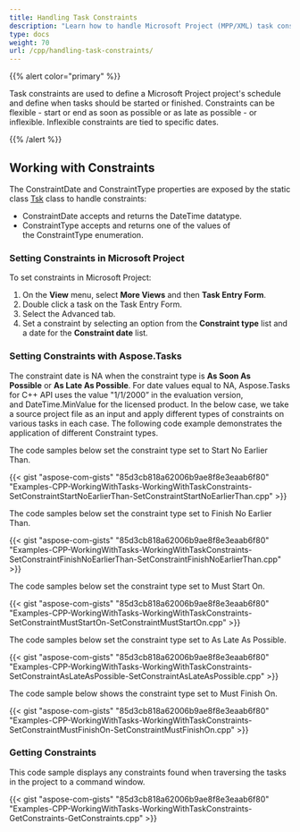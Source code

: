 ```yaml
---
title: Handling Task Constraints
description: "Learn how to handle Microsoft Project (MPP/XML) task constraints using Aspose.Tasks for C++."
type: docs
weight: 70
url: /cpp/handling-task-constraints/
---
```


{{% alert color="primary" %}} 

Task constraints are used to define a Microsoft Project project's schedule and define when tasks should be started or finished. Constraints can be flexible - start or end as soon as possible or as late as possible - or inflexible. Inflexible constraints are tied to specific dates.

{{% /alert %}}

## **Working with Constraints**
The ConstraintDate and ConstraintType properties are exposed by the static class [Tsk](https://apireference.aspose.com/tasks/cpp/class/aspose.tasks.tsk) class to handle constraints:

- ConstraintDate accepts and returns the DateTime datatype.
- ConstraintType accepts and returns one of the values of the ConstraintType enumeration.

### **Setting Constraints in Microsoft Project**
To set constraints in Microsoft Project:

1. On the **View** menu, select **More Views** and then **Task Entry Form**.
2. Double click a task on the Task Entry Form.
3. Select the Advanced tab.
4. Set a constraint by selecting an option from the **Constraint type** list and a date for the **Constraint date** list.

### **Setting Constraints with Aspose.Tasks**
The constraint date is NA when the constraint type is **As Soon As Possible** or **As Late As Possible**. For date values equal to NA, Aspose.Tasks for C++ API uses the value "1/1/2000” in the evaluation version, and DateTime.MinValue for the licensed product. In the below case, we take a source project file as an input and apply different types of constraints on various tasks in each case. The following code example demonstrates the application of different Constraint types.

The code samples below set the constraint type set to Start No Earlier Than.

{{< gist "aspose-com-gists" "85d3cb818a62006b9ae8f8e3eaab6f80" "Examples-CPP-WorkingWithTasks-WorkingWithTaskConstraints-SetConstraintStartNoEarlierThan-SetConstraintStartNoEarlierThan.cpp" >}}

The code samples below set the constraint type set to Finish No Earlier Than.

{{< gist "aspose-com-gists" "85d3cb818a62006b9ae8f8e3eaab6f80" "Examples-CPP-WorkingWithTasks-WorkingWithTaskConstraints-SetConstraintFinishNoEarlierThan-SetConstraintFinishNoEarlierThan.cpp" >}}

The code samples below set the constraint type set to Must Start On.

{{< gist "aspose-com-gists" "85d3cb818a62006b9ae8f8e3eaab6f80" "Examples-CPP-WorkingWithTasks-WorkingWithTaskConstraints-SetConstraintMustStartOn-SetConstraintMustStartOn.cpp" >}}

The code samples below set the constraint type set to As Late As Possible.

{{< gist "aspose-com-gists" "85d3cb818a62006b9ae8f8e3eaab6f80" "Examples-CPP-WorkingWithTasks-WorkingWithTaskConstraints-SetConstraintAsLateAsPossible-SetConstraintAsLateAsPossible.cpp" >}}

The code sample below shows the constraint type set to Must Finish On.

{{< gist "aspose-com-gists" "85d3cb818a62006b9ae8f8e3eaab6f80" "Examples-CPP-WorkingWithTasks-WorkingWithTaskConstraints-SetConstraintMustFinishOn-SetConstraintMustFinishOn.cpp" >}}

### **Getting Constraints**
This code sample displays any constraints found when traversing the tasks in the project to a command window.

{{< gist "aspose-com-gists" "85d3cb818a62006b9ae8f8e3eaab6f80" "Examples-CPP-WorkingWithTasks-WorkingWithTaskConstraints-GetConstraints-GetConstraints.cpp" >}}

